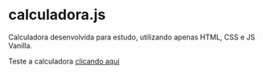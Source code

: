 # calculadora.js
Calculadora desenvolvida para estudo, utilizando apenas HTML, CSS e JS Vanilla.

Teste a calculadora [clicando aqui](https://rawcdn.githack.com/FernandoBade/calculadora.js/ae63fc6b076f60d19d52f51baff8adf47b6deffe/calculadora.html "Calculadora.js")
